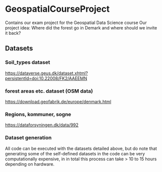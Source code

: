 # GeospatialCourseProject
Contains our exam project for the Geospatial Data Science course
Our project idea: Where did the forest go in Demark and where should we invite it back? 

## Datasets
### Soil_types dataset
https://dataverse.geus.dk/dataset.xhtml?persistentId=doi:10.22008/FK2/AAEEMN
### forest areas etc. dataset (OSM data) 
https://download.geofabrik.de/europe/denmark.html
### Regions, kommuner, sogne
https://dataforsyningen.dk/data/992

### Dataset generation
All code can be executed with the datasets detailed above, but do note that generating some of the self-defined datasets in the code can be very computationally expensive, in in total this process can take > 10 to 15 hours depending on hardware. 




